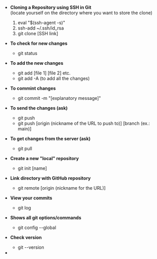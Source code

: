 - **Cloning a Repository using SSH in Git**<br>
(locate yourself on the directory where you want to store the clone)
  1. eval "$(ssh-agent -s)"
  2. ssh-add ~/.ssh/id_rsa
  3. git clone [SSH link]

- **To check for new changes**
  - git status
    
- **To add the new changes**
  - git add [file 1] [file 2] etc.
  - git add -A (to add all the changes)
    
- **To commint changes**
  - git commit -m "[explanatory message]"
    
- **To send the changes (ask)**
  - git push
  - git push [origin (nickname of the URL to push to)] [branch (ex.: main)]

- **To get changes from the server (ask)**
  - git pull
       
- **Create a new "local" repository**
  - git init [name]
    
- **Link directory with GitHub repository**
  - git remote [origin (nickname for the URL)] <URL>

- **View your commits**
  - git log
        
- **Shows all git options/commands**
  - git config --global

- **Check version**
  - git --version

- 
